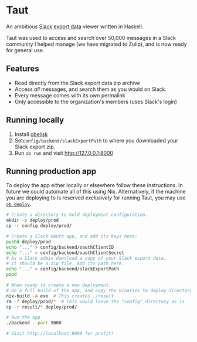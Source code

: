 # Taut

An ambitious [Slack export
data](https://get.slack.help/hc/en-us/articles/201658943-Export-your-workspace-data)
viewer written in Haskell.

Taut was used to access and search over 50,000 messages in a Slack community I helped manage (we have migrated to Zulip), and is now ready for general use.

## Features

- Read directly from the Slack export data zip archive
- Access _all_ messages, and search them as you would on Slack.
- Every message comes with its own permalink
- Only accessible to the organization's members (uses Slack's login)

## Running locally

1. Install [obelisk](https://github.com/obsidiansystems/obelisk)
1. Set`config/backend/slackExportPath` to where you downloaded your Slack export
   zip.
1. Run `ob run` and visit http://127.0.0.1:8000

## Running production app

To deploy the app either locally or elsewhere follow these instructions. In
future we could automate all of this using Nix. Alternatively, if the machine
you are deploying to is reserved _exclusively_ for running Taut, you may use
[`ob deploy`](https://github.com/obsidiansystems/obelisk#deploying).

```bash
# Create a directory to hold deployment configuration.
mkdir -p deploy/prod
cp -r config deploy/prod/ 

# Create a Slack OAuth app, and add its keys here:
pushd deploy/prod 
echo "..." > config/backend/oauthClientID
echo "..." > config/backend/oauthClientSecret
# As a Slack admin download a copy of your Slack export data. 
# It should be a zip file. Add its path here.
echo "..." > config/backend/slackExportPath
popd

# When ready to create a new deployment:
# Do a full build of the app, and copy the binaries to deploy directory
nix-build -A exe  # This creates ./result 
rm -f deploy/prod/*  # This would leave the "config" directory as is
cp -r result/* deploy/prod/

# Run the app
./backend --port 9000

# Visit http://localhost:9000 for profit!
```
